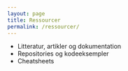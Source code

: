 ```yaml
---
layout: page
title: Ressourcer
permalink: /ressourcer/
---
```


- Litteratur, artikler og dokumentation
- Repositories og kodeeksempler
- Cheatsheets
